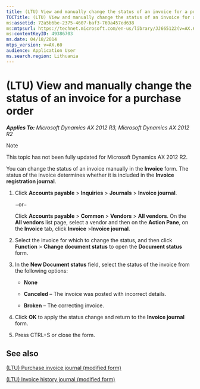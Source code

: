 ```yaml
---
title: (LTU) View and manually change the status of an invoice for a purchase order
TOCTitle: (LTU) View and manually change the status of an invoice for a purchase order
ms:assetid: 72a5b6be-2375-4607-baf3-769a457ed638
ms:mtpsurl: https://technet.microsoft.com/en-us/library/JJ665122(v=AX.60)
ms:contentKeyID: 49386703
ms.date: 04/18/2014
mtps_version: v=AX.60
audience: Application User
ms.search.region: Lithuania
---
```


# (LTU) View and manually change the status of an invoice for a purchase order 


_**Applies To:** Microsoft Dynamics AX 2012 R3, Microsoft Dynamics AX 2012 R2_


> [!NOTE]
> <P>This topic has not been fully updated for Microsoft Dynamics AX 2012 R2.</P>



You can change the status of an invoice manually in the **Invoice** form. The status of the invoice determines whether it is included in the **Invoice registration journal**.

1.  Click **Accounts payable** \> **Inquiries** \> **Journals** \> **Invoice journal**.
    
    −or−
    
    Click **Accounts payable** \> **Common** \> **Vendors** \> **All vendors**. On the **All vendors** list page, select a vendor and then on the **Action Pane**, on the **Invoice** tab, click **Invoice** \>**Invoice journal**.

2.  Select the invoice for which to change the status, and then click **Function** \> **Change document status** to open the **Document status** form.

3.  In the **New Document status** field, select the status of the invoice from the following options:
    
      - **None**
    
      - **Canceled** – The invoice was posted with incorrect details.
    
      - **Broken** – The correcting invoice.

4.  Click **OK** to apply the status change and return to the **Invoice journal** form.

5.  Press CTRL+S or close the form.

## See also

[(LTU) Purchase invoice journal (modified form)](https://technet.microsoft.com/en-us/library/jj665048\(v=ax.60\))

[(LTU) Invoice history journal (modified form)](https://technet.microsoft.com/en-us/library/jj665178\(v=ax.60\))

  


